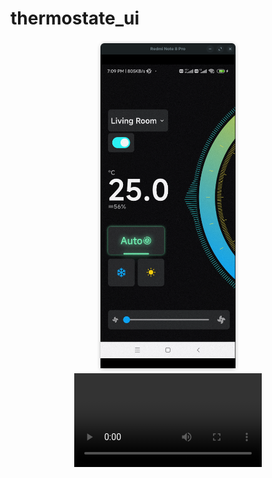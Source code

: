 # thermostate_ui



<p align="center">
  <img src="image.png" width="45%" />
<video controls src="thermo_state.mp4" title="Title"></video>

</p>

